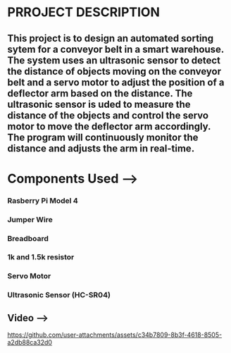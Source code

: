 <h1> PRROJECT DESCRIPTION </h1>
<h2> This project is to design an automated sorting sytem for a conveyor belt in a smart
warehouse. The system uses an ultrasonic sensor to detect the distance of objects moving on
the conveyor belt and a servo motor to adjust the position of a deflector arm based on the
distance. The ultrasonic sensor is uded to measure the distance
of the objects and control the servo motor to move the deflector arm accordingly. The program will continuously monitor the distance and adjusts the arm in real-time.</h2>

<h1> Components Used --> </h1>

<h3> Rasberry Pi Model 4 </h3>  
<h3> Jumper Wire </h3>
<h3> Breadboard </h3>
<h3> 1k and 1.5k resistor </h3>
<h3> Servo Motor </h3>
<h3> Ultrasonic Sensor (HC-SR04) </h3>
<h2> Video --></h2>

https://github.com/user-attachments/assets/c34b7809-8b3f-4618-8505-a2db88ca32d0

